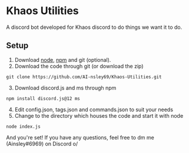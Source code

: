 # Khaos Utilities
A discord bot developed for Khaos discord to do things we want it to do.
## Setup
1. Download [node](https://nodejs.org/en/), [npm](https://www.npmjs.com/) and git (optional).
2. Download the code through git (or download the zip)
```
git clone https://github.com/AI-nsley69/Khaos-Utilities.git
```
3. Download discord.js and ms through npm
```
npm install discord.js@12 ms
```
4. Edit config.json, tags.json and commands.json to suit your needs
5. Change to the directory which houses the code and start it with node
```
node index.js
```
And you're set! If you have any questions, feel free to dm me (Ainsley#6969) on Discord o/
